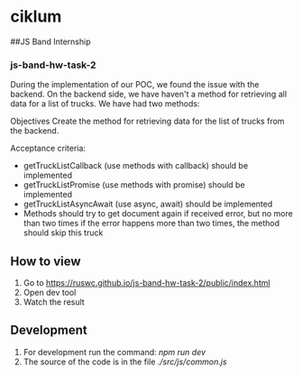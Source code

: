 # ciklum

##JS Band Internship

### js-band-hw-task-2

During the implementation of our POC, we found the issue with the backend. On the backend side, we have haven't a method for retrieving all data for a list of trucks. We have had two methods:

Objectives
Create the method for retrieving data for the list of trucks from the backend.

Acceptance criteria:
- getTruckListCallback (use methods with callback) should be implemented
- getTruckListPromise (use methods with promise) should be implemented
- getTruckListAsyncAwait (use async, await) should be implemented
- Methods should try to get document again if received error, but no more than two times
if the error happens more than two times, the method should skip this truck

## How to view ##

1. Go to https://ruswc.github.io/js-band-hw-task-2/public/index.html
2. Open dev tool
3. Watch the result

## Development ##

1. For development run the command: _npm run dev_
2. The source of the code is in the file _./src/js/common.js_


